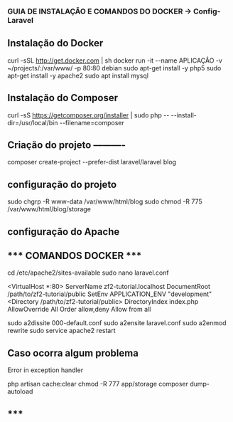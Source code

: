 ### GUIA DE INSTALAÇÃO E COMANDOS DO DOCKER -> Config-Laravel

## Instalação do Docker 

curl -sSL http://get.docker.com | sh
docker run -it --name APLICAÇÂO -v ~/projects/:/var/www/ -p 80:80 debian
sudo apt-get install -y php5
sudo apt-get install -y apache2
sudo apt install mysql

## Instalação do Composer 

curl -sS https://getcomposer.org/installer | sudo php -- --install-dir=/usr/local/bin --filename=composer


## Criação do projeto ———-

composer create-project --prefer-dist laravel/laravel blog

## configuração do projeto 

sudo chgrp -R www-data /var/www/html/blog
sudo chmod -R 775 /var/www/html/blog/storage

## configuração do Apache 
## *** COMANDOS DOCKER ***
cd /etc/apache2/sites-available
sudo nano laravel.conf

<VirtualHost *:80>
     ServerName zf2-tutorial.localhost
     DocumentRoot /path/to/zf2-tutorial/public
     SetEnv APPLICATION_ENV "development"
     <Directory /path/to/zf2-tutorial/public>
         DirectoryIndex index.php
         AllowOverride All
         Order allow,deny
         Allow from all
     </Directory>
 </VirtualHost>

sudo a2dissite 000-default.conf
sudo a2ensite laravel.conf
sudo a2enmod rewrite
sudo service apache2 restart



## Caso ocorra algum problema

Error in exception handler

php artisan cache:clear 
chmod -R 777 app/storage 
composer dump-autoload



## ***
